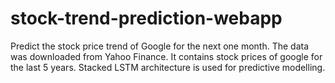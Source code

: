 # stock-trend-prediction-webapp
Predict the stock price trend of Google for the next one month. The data was downloaded from Yahoo Finance. It contains stock prices of google for the last 5 years. Stacked LSTM architecture is used for predictive modelling.
